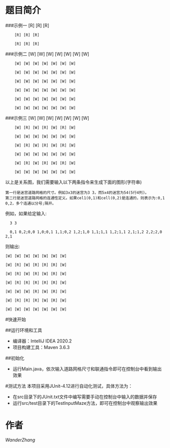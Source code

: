 # 题目简介

###示例一
        [R] [R] [R] 

        [R] [R] [R]
 
        [R] [R] [R]

###示例二
        [W] [W] [W] [W] [W] [W] [W] 

        [W] [W] [W] [W] [W] [W] [W] 

        [W] [W] [W] [W] [W] [W] [W] 

        [W] [W] [W] [W] [W] [W] [W] 

        [W] [W] [W] [W] [W] [W] [W] 

        [W] [W] [W] [W] [W] [W] [W] 

        [W] [W] [W] [W] [W] [W] [W] 

###示例三
        [W] [W] [W] [W] [W] [W] [W] 

        [W] [R] [W] [R] [W] [R] [W] 

        [W] [W] [W] [W] [W] [W] [W] 

        [W] [R] [W] [R] [W] [R] [W] 

        [W] [W] [W] [W] [W] [W] [W] 

        [W] [R] [W] [R] [W] [R] [W] 

        [W] [W] [W] [W] [W] [W] [W] 

   以上是关系图，我们需要输入以下两条指令来生成下面的图形(字符串)
  
    第一行是迷宫道路网格的尺寸。例如3x3的迷宫为3 3，而5x4的迷宫为54(5行4列)。
    第二行是迷宫道路网格的连通性定义。如果cel1(0,1)和cell(0,2)是连通的，则表示为:0,1 0,2，多个连通以分号;隔开。
  
   例如，如果给定输入:
  
      3 3
  
      0,1 0,2;0,0 1,0;0,1 1,1;0,2 1,2;1,0 1,1;1,1 1,2;1,1 2,1;1,2 2,2;2,0 2,1

   则输出:

    [W] [W] [W] [W] [W] [W] [W] 

    [W] [R] [W] [R] [R] [R] [W] 

    [W] [R] [W] [R] [W] [R] [W] 

    [W] [R] [R] [R] [R] [R] [W] 

    [W] [W] [W] [R] [W] [R] [W] 

    [W] [R] [R] [R] [W] [R] [W] 

    [W] [W] [W] [W] [W] [W] [W]


#快速开始

##运行环境和工具
* 编译器：IntelliJ IDEA 2020.2
* 项目构建工具：Maven 3.6.3

##初始化
* 运行Main.java，依次输入道路网格尺寸和联通指令即可在控制台中看到输出效果

#测试方法
本项目采用JUnit-4.12进行自动化测试，具体方法为：
* 在src目录下的JUnit.txt文件中编写需要手动在控制台中输入的数据并保存
* 运行src/test目录下的TestInputMaze方法，即可在控制台中观察输出效果

# 作者
_WanderZhang_
